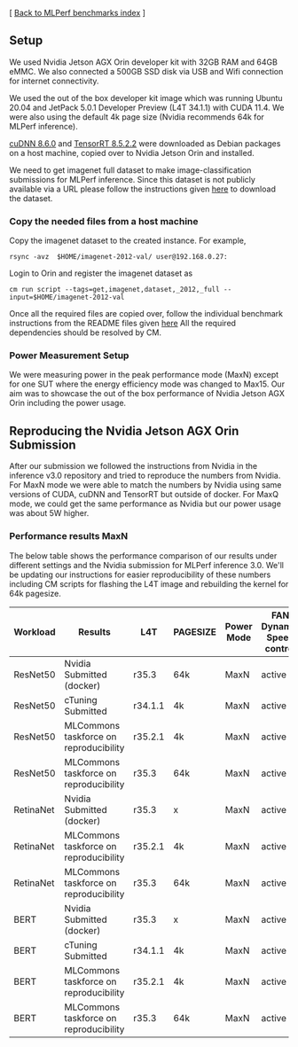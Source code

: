 [ [Back to MLPerf benchmarks index](../README.md) ]

## Setup

We used Nvidia Jetson AGX Orin developer kit with 32GB RAM and 64GB eMMC. We also connected a 500GB SSD disk via USB and Wifi connection for internet connectivity.

We used the out of the box developer kit image which was running Ubuntu 20.04 and JetPack 5.0.1 Developer Preview (L4T 34.1.1) with CUDA 11.4. We were also using the default 4k page size (Nvidia recommends 64k for MLPerf inference).

[cuDNN 8.6.0](https://developer.nvidia.com/compute/cudnn/secure/8.6.0/local_installers/11.8/cudnn-local-repo-ubuntu2004-8.6.0.163_1.0-1_arm64.deb) and [TensorRT 8.5.2.2](https://developer.nvidia.com/downloads/compute/machine-learning/tensorrt/secure/8.5.3/local_repos/nv-tensorrt-local-repo-ubuntu2004-8.5.3-cuda-11.8_1.0-1_arm64.deb) were downloaded as Debian packages on a host machine, copied over to Nvidia Jetson Orin and installed.


We need to get imagenet full dataset to make image-classification submissions for MLPerf inference. Since this dataset is not publicly available via a URL please follow the instructions given [here](https://github.com/mlcommons/ck/blob/master/cm-mlops/script/get-dataset-imagenet-val/README-extra.md) to download the dataset.

### Copy the needed files from a host machine

Copy the imagenet dataset to the created instance. For example,

```
rsync -avz  $HOME/imagenet-2012-val/ user@192.168.0.27:
```

Login to Orin and register the imagenet dataset as
```
cm run script --tags=get,imagenet,dataset,_2012,_full --input=$HOME/imagenet-2012-val
```

Once all the required files are copied over, follow the individual benchmark instructions from the README files given [here](./) All the required dependencies should be resolved by CM.

### Power Measurement Setup

We were measuring power in the peak performance mode (MaxN) except for one SUT where the energy efficiency mode was changed to Max15. Our aim was to showcase the out of the box performance of Nvidia Jetson AGX Orin including the power usage. 

## Reproducing the Nvidia Jetson AGX Orin Submission

After our submission we followed the instructions from Nvidia in the inference v3.0 repository and tried to reproduce the numbers from Nvidia. For MaxN mode we were able to match the numbers by Nvidia using same versions of CUDA, cuDNN and TensorRT but outside of docker. For MaxQ mode, we could get the same performance as Nvidia but our power usage was about 5W higher.

### Performance results MaxN

The below table shows the performance comparison of our results under different settings and the Nvidia submission for MLPerf inference 3.0. We'll be updating our instructions for easier reproducibility of these numbers including CM scripts for flashing the L4T image and rebuilding the kernel for 64k pagesize.


| Workload  | Results | L4T   | PAGESIZE | Power Mode | FAN Dynamic Speed control | Offline Accuracy | Offline Performance | SingleStream Accuracy | SingleStream Performance | MultiStream Accuracy | MultiStream Performance |
| --------- | --------------------------------- | ----- | -------- | ---------- | ------------------------- | ---------------- | ------------------- | --------------------- | ------------------------ | -------------------- | ----------------------- |
| ResNet50  |  Nvidia Submitted (docker)                        | r35.3 | 64k      | MaxN       | active                    | 75.934           | 6438.1              | 76.032                | 0.633479                 | 76.032               | 2.187731                |
| ResNet50  |  cTuning Submitted                         | r34.1.1 | 4k      | MaxN       | active                    | 75.934           | 4697              | 76.032                | 0.72                 | 76.032               | 2.57                |
| ResNet50  | MLCommons taskforce on reproducibility              | r35.2.1    | 4k       | MaxN          | active                    | 75.85            | 6172                | 76.056                | 0.644                    | 76.056               | 2.074                   |
| ResNet50  | MLCommons taskforce on reproducibility              | r35.3     | 64k       | MaxN         | active                    | 75.85            | 6430                | 76.056               | 0.659                    | 76.056              | 2.20                   |
| RetinaNet |  Nvidia Submitted (docker)                         | r35.3 | x        | MaxN       | active                    | 37.372           | 92.4048             | 37.403                | 13.924457                | 37.519               | 104.680313              |
| RetinaNet | MLCommons taskforce on reproducibility             | r35.2.1     | 4k       | MaxN          | active                    | 37.346                | 80.0854 (no DLA)                   | 37.350                     | 14,19                        | 37.409 | 105.344828              |
| RetinaNet | MLCommons taskforce on reproducibility             | r35.3     | 64k       | MaxN          | active                    | 37.345               | 94.6886                    | 37.340                     | 14.073                       | 37.488                    | 103.8                     |
| BERT      | Nvidia Submitted (docker)                     | r35.3 | x        | MaxN       | active                    | 90.552           | 544.243             | 90.344                | 5.635431                 | NA                   | NA                      |
| BERT      | cTuning Submitted                         | r34.1.1 | 4k        | MaxN       | active                    | 90.552           | 449.96             | 90.344                | 7.8                 | NA                   | NA                      |
| BERT      | MLCommons taskforce on reproducibility             | r35.2.1     | 4k       | MaxN          | active                    | 90.562           | 527 (128 batchsize)                 | 90.311                | 6.636                    | NA                   | NA                      |
| BERT      | MLCommons taskforce on reproducibility            | r35.3     | 64k       | MaxN          | active                    | 90.552          | 539                 | 90.344                | 6.31                    | NA                   | NA                      |


